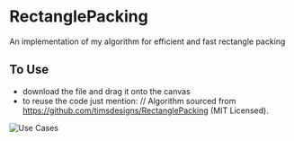 # RectanglePacking
An implementation of my algorithm for efficient and fast rectangle packing

## To Use
 - download the file and drag it onto the canvas
 - to reuse the code just mention:
// Algorithm sourced from https://github.com/timsdesigns/RectanglePacking (MIT Licensed).

![Use Cases](<Comparing Patterns.png>)